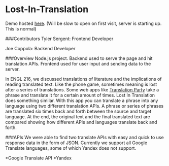 # Lost-In-Translation

Demo hosted [here]. (Will be slow to open on first visit, server is starting up. This is normal)

###Contributors
Tyler Sergent: Frontend Developer

Joe Coppola: Backend Developer

###Overview
Node.js project. Backend used to serve the page and hit translation APIs. Frontend used for user input and sending data to the server.

In ENGL 216, we discussed translations of literature and the implications of reading translated text. Like the phone game, sometimes meaning is lost after a series of translations. Some web apps like [Translation Party] take a phrase and translate it for a certain amount of times. Lost In Translation does something similar. With this app you can translate a phrase into any language using two different translation APIs. A phrase or series of phrases are translated six times back and forth between the source and target language. At the end, the original text and the final translated text are compared showing how different APIs and languages translate back and forth.

###APIs
We were able to find two translate APIs with easy and quick to use response data in the form of JSON. Currently we support all Google Translate languages, some of which Yandex does not support.

*Google Translate API
*Yandex

[here]:http://lost-in-translation.herokuapp.com/
[Translation Party]:http://translationparty.com/
